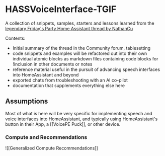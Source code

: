 # HASSVoiceInterface-TGIF

A collection of snippets, samples, starters and lessons learned from the [legendary Friday's Party Home Assistant thread by NathanCu](https://community.home-assistant.io/t/fridays-party-creating-a-private-agentic-ai-using-voice-assistant-tools/855862)

Contents:

- Initial summary of the thread in the Community forum, tablesetting
- code snippets and examples will be refactored out into their own individual atomic blocks as markdown files containing code blocks for !inclusion in other documents or notes
- reference material useful in the pursuit of advancing speech interfaces into HomeAssistant and beyond
- exported chats from troubleshooting with an AI co-pilot
- documentation that supplements everything else here


## Assumptions

Most of what is here will be very specific for implementing speech and voice interfaces into HomeAssistant, and typically using HomeAssistant's button in their App, a [[VoicePE Puck]], or other device.

### Compute and Recommendations
![[Generalized Compute Recommendations]]
